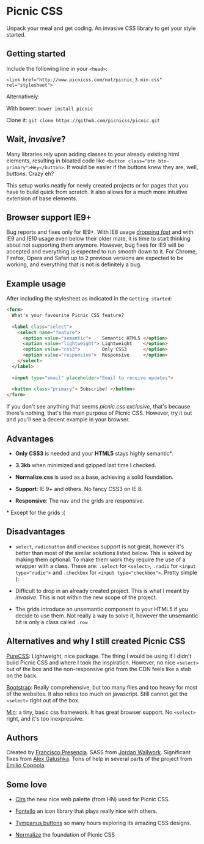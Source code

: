 # Picnic CSS
  
Unpack your meal and get coding. An invasive CSS library to get your style started.



## Getting started

Include the following line in your `<head>`:

    <link href="http://www.picnicss.com/nut/picnic_3.min.css" rel="stylesheet">

Alternatively:

With bower: `bower install picnic`

Clone it: `git clone https://github.com/picnicss/picnic.git`



## Wait, *invasive*?

Many libraries rely upon adding classes to your already existing html elements, resulting in bloated code like `<button class="btn btn-primary">Hey</button>`. It would be easier if the buttons knew they are, well, *buttons*. Crazy eh?

This setup works neatly for newly created projects or for pages that you have to build quick from scratch. It also allows for a much more intuitive extension of base elements.



## Browser support IE9+

Bug reports and fixes only for IE9+. With IE8 usage [dropping *fast*](http://ux.stackexchange.com/a/64361) and with IE9 and IE10 usage even below their older mate, it is time to start thinking about not supporting them anymore. However, bug fixes for IE9 will be accepted and everything is expected to run smooth down to it. For Chrome, Firefox, Opera and Safari up to 2 previous versions are expected to be working, and everything that is not is definitely a bug.



## Example usage

After including the stylesheet as indicated in the `Getting started`:

```html
<form>
  What's your favourite Picnic CSS feature?
  
  <label class="select">
    <select name="feature">
      <option value="semantic">    Semantic HTML5 </option>
      <option value="lightweight"> Lightweight    </option>
      <option value="css3">        Only CSS3      </option>
      <option value="responsive">  Responsive     </option>
    </select>
  </label>
  
  <input type="email" placeholder="Email to receive updates">
  
  <button class="primary"> Subscribe! </button>
</form>
```

If you don't see anything that seems *picnic.css exclusive*, that's because there's nothing, that's the main purpose of Picnic CSS. However, try it out and you'll see a decent example in your browser.



## Advantages

- **Only CSS3** is needed and your **HTML5** stays highly semantic*.

- **3.3kb** when minimized and gzipped last time I checked.

- **Normalize.css** is used as a base, achieving a solid foundation.

- **Support**: IE 9+ and others. No fancy CSS3 on IE 8.

- **Responsive**: The nav and the grids are responsive.


\* Except for the grids :(



## Disadvantages

- `select`, `radiobutton` and `checkbox` support is not great, however it's better than most of the similar solutions listed below. This is solved by making them optional. To make them work they require the use of a wrapper with a class. These are: `.select` for `<select>`, `.radio` for `<input type="radio">` and `.checkbox` for `<input type="checkbox">`. Pretty simple (:

- Difficult to drop in an already created project. This is what I meant by *invasive*. This is not within the new scope of the project.

- The grids introduce an unsemantic component to your HTML5 if you decide to use them. Not really a way to solve it, however the unsemantic bit is only a class called `.row`



## Alternatives and why I still created Picnic CSS

[PureCSS](http://purecss.io/): Lightweight, nice package. The thing I would be using if I didn't build Picnic CSS and where I took the inspiration. However, no nice `<select>` out of the box and the non-responsive grid from the CDN feels like a stab on the back.

[Bootstrap](http://getbootstrap.com/): Really comprehensive, but too many files and too heavy for most of the websites. It also relies too much on javascript. Still cannot get the `<select>` right out of the box.

[Min](http://minfwk.com/): a tiny, basic css framework. It has great browser support. No `<select>` right, and it's too inexpressive.



## Authors

Created by [Francisco Presencia](https://github.com/FranciscoP). SASS from [Jordan Wallwork](https://github.com/jordanwallwork). Significant fixes from [Alex Galushka](https://github.com/galulex). Tons of help in several parts of the project from [Emilio Coppola](https://github.com/Coppolaemilio).



## Some love

- [Clrs](http://clrs.cc/) the new nice web palette (from HN) used for Picnic CSS.

- [Fontello](http://fontello.com/) an icon library that plays really nice with others.

- [Tympanus buttons](http://tympanus.net/Development/CreativeButtons/) so many hours exploring its amazing CSS designs.

- [Normalize](http://necolas.github.io/normalize.css/) the foundation of Picnic CSS
